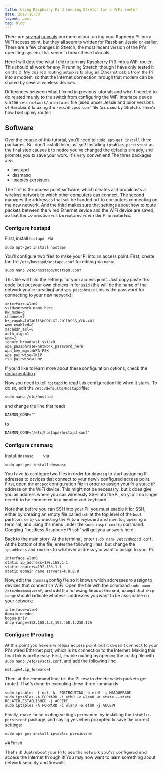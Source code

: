 ```yaml
---
title: Using Raspberry Pi 3 running Stretch for a WiFi router
date: 2017-10-30
layout: post
tag: blog
---
```


There are [several](https://www.raspberrypi.org/documentation/configuration/wireless/access-point.md) [tutorials](https://learn.adafruit.com/setting-up-a-raspberry-pi-as-a-wifi-access-point/overview) out there about turning your Rapberry Pi into a WiFi access point, but they all seem to written for Raspbian Jessie or earlier. There are a few changes in Stretch, the most recent version of the Pi's operating system, that seem to break these tutorials.

Here I will describe what I did to turn my Raspberry Pi 3 into a WiFi router. This should all work for any Pi running Stretch, though I have only tested it on the 3. My desired routing setup is to plug an Ethernet cable from the Pi into a modem, so that the Internet connection through that modem can be shared by several wireless devices.

Differences between what I found in previous tutorials and what I needed to do related mainly to the switch from configuring the WiFi interface device via the `/etc/network/interfaces` file (used under Jessie and prior versions of Raspbian) to using the `/etc/dhcpcd.conf` file (as used by Stretch). Here's how I set up my router:

## Software

Over the course of this tutorial, you'll need to `sudo apt-get install` three packages. But don't install them just yet! Installing `iptables-persistent` as the final step causes it to notice you've changed the defaults already, and prompts you to save your work. It's very convenient! The three packages are:

- hostapd
- dnsmasq
- iptables-persistent

The first is the access point software, which creates and broadcasts a wireless network to which other computers can connect. The second manages the addresses that will be handed out to computers connecting on the new network. And the third makes sure that settings about how to route packets between the wired Ethernet device and the WiFi device are saved, so that the connection will be restored when the Pi is restarted.

### Configure hostapd

First, install `hostapd	` via

```sudo apt-get install hostapd```

You'll configure two files to make your Pi into an access point. First, create the file `/etc/hostapd/hostapd.conf` for editing via `nano`:

```sudo nano /etc/hostapd/hostapd.conf```

This file will hold the settings for your access point. Just copy paste this code, but put your own choices in for `ssid` (this will be the name of the network you're creating) and `wpa_passphrase` (this is the password for connecting to your new network):

```
interface=wlan0
ssid=network_name_here
hw_mode=g
channel=7
ht_capab=[HT40][SHORT-GI-20][DSSS_CCK-40]
wmm_enabled=0
macaddr_acl=0
auth_algs=1
wpa=2
ignore_broadcast_ssid=0
wpa_passphrase=network_password_here
wpa_key_mgmt=WPA-PSK
wpa_pairwise=TKIP
rsn_pairwise=CCMP
```

If you'd like to learn more about these configuration options, check the [documentation](https://wireless.wiki.kernel.org/en/users/documentation/hostapd).

Now you need to tell `hostapd` to read this configuration file when it starts. To do so, edit the `/etc/defaults/hostapd` file:

```sudo nano /etc/hostapd```

and change the line that reads

```DAEMON_CONF=""```

to

```DAEMON_CONF="/etc/hostapd/hostapd.conf"```


### Configure dnsmasq

Install `dnsmasq	` via

```sudo apt-get install dnsmasq```

You have to configure two files in order for `dnsmasq` to start assigning IP adresses to devices that connect to your newly configured access point. First, open the `dhcpcd` configuration file in order to assign your Pi a static IP address on the WiFi device. This might not be necessary, but it does give you an address where you can wirelessly SSH into the Pi, so you'll no longer need it to be connected to a monitor and keyboard.

Note that before you can SSH into your Pi, you must enable it for SSH, either by creating an empty file called `ssh` at the top level of the `boot` partition, or by connecting the Pi to a keyboard and monitor, opening a terminal, and using the menu under the `sudo raspi-config` command. Googling "headless Raspberry Pi ssh" will get you answers here.

Back to the main story. At the terminal, enter `sudo nano /etc/dhcpcd.conf`. At the bottom of the file, enter the following lines, but change the `ip_address` and `routers` to whatever address you want to assign to your Pi. 

```
interface wlan0
static ip_address=192.168.1.1
static routers=192.168.1.1
static domain_name_servers=8.8.8.8
```

Now, edit the `dnsmasq` config file so it knows which addresses to assign to devices that connect on WiFi. Open the file with the command `sudo nano /etc/dnsmasq.conf`, and add the following lines at the end, except that `dhcp-range` should indicate whatever addresses you want to be assignable on your network:

```
interface=wlan0
domain-needed
bogus-priv
dhcp-range=192.168.1.8,192.168.1.250,12h
```

### Configure IP routing

At this point you have a wireless access point, but it doesn't connect to your Pi's wired Ethernet port, which is its connection to the Internet. Making this final link is pretty easy. First, enable routing by opening the config file with `sudo nano /etc/sysctl.conf`, and add the following line:

```net.ipv4.ip_forward=1```

Then, at the command line, tell the Pi how to decide which packets get routed. That's done by executing these three commands:

```
sudo iptables -t nat -A  POSTROUTING -o eth0 -j MASQUERADE
sudo iptables -A FORWARD -i eth0 -o wlan0 -m state --state RELATED,ESTABLISHED -j ACCEPT
sudo iptables -A FORWARD -i wlan0 -o eth0 -j ACCEPT
```

Finally, make these routing settings permanent by installing the `iptables-persistent` package, and saying yes when prompted to save the current settings:

```sudo apt-get install iptables-persistent```

##Finish

That's it! Just reboot your Pi to see the network you've configured and access the Internet through it! You may now want to learn something about network security and firewalls. 

